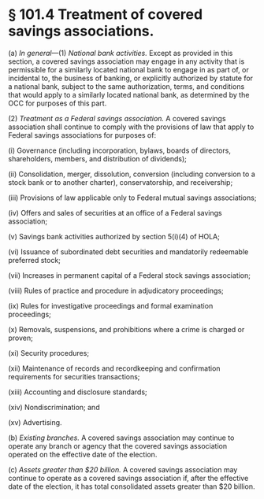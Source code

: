 # § 101.4   Treatment of covered savings associations.

(a) *In general*—(1) *National bank activities.* Except as provided in this section, a covered savings association may engage in any activity that is permissible for a similarly located national bank to engage in as part of, or incidental to, the business of banking, or explicitly authorized by statute for a national bank, subject to the same authorization, terms, and conditions that would apply to a similarly located national bank, as determined by the OCC for purposes of this part.


(2) *Treatment as a Federal savings association.* A covered savings association shall continue to comply with the provisions of law that apply to Federal savings associations for purposes of:


(i) Governance (including incorporation, bylaws, boards of directors, shareholders, members, and distribution of dividends);


(ii) Consolidation, merger, dissolution, conversion (including conversion to a stock bank or to another charter), conservatorship, and receivership;


(iii) Provisions of law applicable only to Federal mutual savings associations;


(iv) Offers and sales of securities at an office of a Federal savings association;


(v) Savings bank activities authorized by section 5(i)(4) of HOLA;


(vi) Issuance of subordinated debt securities and mandatorily redeemable preferred stock;


(vii) Increases in permanent capital of a Federal stock savings association;


(viii) Rules of practice and procedure in adjudicatory proceedings;


(ix) Rules for investigative proceedings and formal examination proceedings;


(x) Removals, suspensions, and prohibitions where a crime is charged or proven;


(xi) Security procedures;


(xii) Maintenance of records and recordkeeping and confirmation requirements for securities transactions;


(xiii) Accounting and disclosure standards;


(xiv) Nondiscrimination; and


(xv) Advertising.


(b) *Existing branches.* A covered savings association may continue to operate any branch or agency that the covered savings association operated on the effective date of the election.


(c) *Assets greater than $20 billion.* A covered savings association may continue to operate as a covered savings association if, after the effective date of the election, it has total consolidated assets greater than $20 billion.




